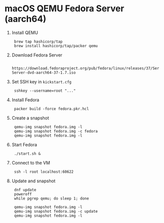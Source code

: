 # macOS QEMU Fedora Server (aarch64)

1. Install QEMU

		brew tap hashicorp/tap
		brew install hashicorp/tap/packer qemu

1. Download Fedora Server

		https://download.fedoraproject.org/pub/fedora/linux/releases/37/Server/aarch64/iso/Fedora-Server-dvd-aarch64-37-1.7.iso

1. Set SSH key in `kickstart.cfg`

		sshkey --username=root "..."

1. Install Fedora

		packer build -force fedora.pkr.hcl

1. Create a snapshot

		qemu-img snapshot fedora.img -l
		qemu-img snapshot fedora.img -c fedora
		qemu-img snapshot fedora.img -l

1. Start Fedora

		./start.sh &

1. Connect to the VM

		ssh -l root localhost:60622

1. Update and snapshot

		dnf update
		poweroff
		while pgrep qemu; do sleep 1; done

		qemu-img snapshot fedora.img -l
		qemu-img snapshot fedora.img -c update
		qemu-img snapshot fedora.img -l
